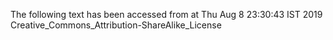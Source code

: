 The following text has been accessed from at Thu Aug 8 23:30:43 IST 2019
Creative_Commons_Attribution-ShareAlike_License
